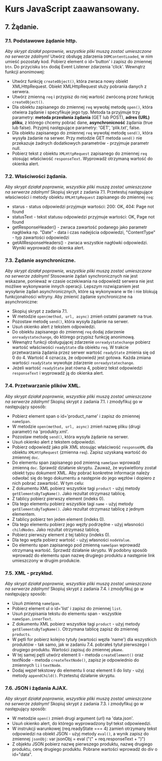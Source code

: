 # Kurs JavaScript zaawansowany.
## 7. Żądanie.
### 7.1. Podstawowe żądanie http.
*Aby skrypt działał poprawnie, wszystkie pliki muszą zostać umieszczone na serwerze zdalnym!*
Utwórz obsługę zdarzenia `DOMContentLoaded`, w nim umieść pozostały kod.
Pobierz element o id='button' i zapisz do zmiennej `btn`. Do przycisku `btn` dodaj Event Listener zdarzenia 'click'. Wewnątrz funkcji anonimowej:
* Utwórz funkcję `createObject()`, która zwraca nowy obiekt XMLHttpRequest. Obiekt XMLHttpRequest służy pobrania danych z serwera.
* Utwórz zmienną `req` i przypisz do niej wartość zwróconą przez funkcję `createObject()`.
* Dla obiektu zapisanego do zmiennej `req` wywołaj metodę `open()`, która otwiera żądanie i specyfikuje jego typ. Metoda ta przyjmuje trzy parametry: **metoda przesłania żądania** (GET lub POST), **adres (URL) pliku**, z którego chcemy pobrać dane, **asynchronicność** żądania (true lub false). Przyjmij następujące parametry: 'GET', 'plik.txt', false.
* Dla obiektu zapisanego do zmiennej `req` wywołaj metodę `send()`, która wysyła żadanie na serwer. Przy metodzie GET metoda `send()` nie przekazuje żadnych dodatkowych parametrów - przyjmuje parametr null.
* Pobierz tekst z obiektu `XMLHttpRequest` zapisanego do zmiennej `req` stosując właściwość `responseText`. Wyprowadź otrzymaną wartość do okienka alert.

### 7.2. Właściwości żądania.
*Aby skrypt działał poprawnie, wszystkie pliki muszą zostać umieszczone na serwerze zdalnym!*
Skopiuj skrypt z zadania 7.1.
Przetestuj następujące właściwości i metody obiektu `XMLHttpRequest` zapisanego do zmiennej `req`:
* starus - status odpowiedzi przyjmuje wartości: 200: OK, 404: Page not found
* statusText - tekst statusu odpowiedzi przyjmuje wartości: OK, Page not found
* getResponseHeader() - zwraca zawartość podanego jako parametr nagłówka np. "Date" - data i czas nadejścia odpowiedzi, "ContentType" - typ zawartości odpowiedzi
* getAllResponseHeaders() - zwraca wszystkie nagłówki odpowiedzi.
Wyniki wyprowadź do okienka alert.

### 7.3. Żądanie asynchroniczne.
*Aby skrypt działał poprawnie, wszystkie pliki muszą zostać umieszczone na serwerze zdalnym!*
Stosowanie żądań synchronicznych nie jest wskazane, ponieważ w czasie oczekiwania na odpowiedź serwera nie jest możliwe wykonywanie innych operacji. Lepszym rozwiązaniem jest wysyłanie żądań asynchronicznych, które są wykonywane w tle i nie blokują funkcjonalności witryny.
Aby zmienić żądanie synchroniczne na asynchroniczne:
* Skopiuj skrypt z zadania 7.1.
* W metodzie `open(method, url, async)` zmień ostatni parametr na true.
* Pozostaw metodę `send()`, która wysyła żądanie na serwer.
* Usuń okienko alert z tekstem odpowiedzi.
* Do obiektu zapisanego do zmiennej `req` dodaj zdarzenie `onreadystatechange`, do którego przypisz funkcję anonimową.
* Wewnątrz funkcji obsługującej zdarzenie `onreadystatechange` pobierz wartość właściwości `readyState` dla obiektu `req`. W trakcie przetwarzania żądania przez serwer wartość `readyState` zmienia się od 0 do 4. Wartość 4 oznacza, że odpowiedź jest gotowa. Każda zmiana wartości `readyState` wywołuje zdarzenie `onreadystatechange`.
* Jeżeli wartość `readyState` jeat równa 4, pobierz tekst odpowiedzi `responseText` i wyprowadź ją do okienka alert.

### 7.4. Przetwarzanie plików XML.
*Aby skrypt działał poprawnie, wszystkie pliki muszą zostać umieszczone na serwerze zdalnym!*
Skopiuj skrypt z zadania 7.1. i zmodyfikuj go w następujący sposób:
* Pobierz element span o id='product_name' i zapisz do zmiennej `nameSpan`.
* W metodzie `open(method, url, async)` zmień nazwę pliku (drugi parametr) na 'produkty.xml'.
* Pozostaw metodę `send()`, która wysyła żądanie na serwer.
* Usuń okienko alert z tekstem odpowiedzi.
* Pobierz odpowiedź jako plik XML stosując właściwość `responseXML` dla obiektu `XMLHttpRequest` (zmienna `req`). Zapisz uzyskaną wartość do zmiennej `doc`.
* Do elementu span zapisanego pod zmienną `nameSpan` wprowadź zmienną `doc`.
Sprawdź działanie skryptu.
Zauważ, że wyświetlony został obiekt typu dokument XML. Aby pobrać konkretne informacje należy odwołać się do tego dokumentu a następnie do jego węzłów i dopiero z nich pobrać zawartość. W tym celu:
* Z dokumentu XML pobierz wszystkie tagi `product` - użyj metody `getElementsByTagName()`. Jako rezultat otrzymasz tablicę.
* Z tablicy pobierz pierwszy element (indeks 0).
* Dla tego elementu pobierz wszystkie tagi `name` - użyj metody `getElementsByTagName()`. Jako rezultat otrzymasz tablicę z jednym elementem.
* Z tablicy pobierz ten jeden element (indeks 0).
* Dla tego elementu pobierz jego węzły podrzędne - użyj własności `childNodes`. Jako rezultat otrzymasz tablicę.
* Pobierz pierwszy element z tej tablicy (indeks 0).
* Dla tego węzła pobierz wartość - użyj własności `nodeValue`.
* Do elementu span zapisanego pod zmienną `nameSpan` wprowadź otrzymaną wartość.
Sprzwdź działanie skryptu.
W podobny sposób wprowadź do elementu span nazwę drugiego produktu a następnie link umieszczony w drugim produkcie.

### 7.5. XML - przykład.
*Aby skrypt działał poprawnie, wszystkie pliki muszą zostać umieszczone na serwerze zdalnym!*
Skopiuj skrypt z zadania 7.4. i zmodyfikuj go w następujący sposób:
* Usuń zmienną `nameSpan`.
* Pobierz element ul o id='list' i zapisz do zmiennej `list`.
* Usuń przypisania tekstu do elementu span - wszystkie `nameSpan.innerText`.
* Z dokumentu XML pobierz wszystkie tagi `product` - użyj metody `getElementsByTagName()`. Otrzymana tablicę zapisz do zmiennej `products`.
* W pętli for pobierz kolejno tytuły (wartości węzła 'name') dla wszystkich produktów - tak samo, jak w zadaniu 7.4. pobrałeś tytuł pierwszego i drugiego produktu. Wartości zapisuj do zmiennej `pName`.
* W tej samej pętli utwórz element li - metoda `createElement()` oraz textNode - metoda `createTextNode()`, zapisz je odpowiednio do zmiennych `li` i `textNode`.
* Dodaj węzeł tekstowy do elementu li oraz element li do listy - użyj metody `appendChild()`.
Przetestuj działanie skryptu.

### 7.6. JSON i żądania AJAX.
*Aby skrypt działał poprawnie, wszystkie pliki muszą zostać umieszczone na serwerze zdalnym!*
Skopiuj skrypt z zadania 7.3. i zmodyfikuj go w następujący sposób:
* W metodzie `open()` zmień drugi argument (url) na 'data.json'.
* Usuń okienko alert, do którego wyprowadzony był tekst odpowieedzi.
* W instrukcji warunkowej (req.readyState === 4) zamień otrzymany tekst odpowiedzi na obiekt JSON - użyj metody `eval()`, a wynik zapisz do zmiennej `jsonObj`: var jsonObj = eval ("(" + req.responseText + ")")
* Z objektu JSON pobierz nazwę pierwszego produktu, nazwę drugiego produktu, cenę drugiego produktu. Pobrane wartości wprowadź do div o id="data".

